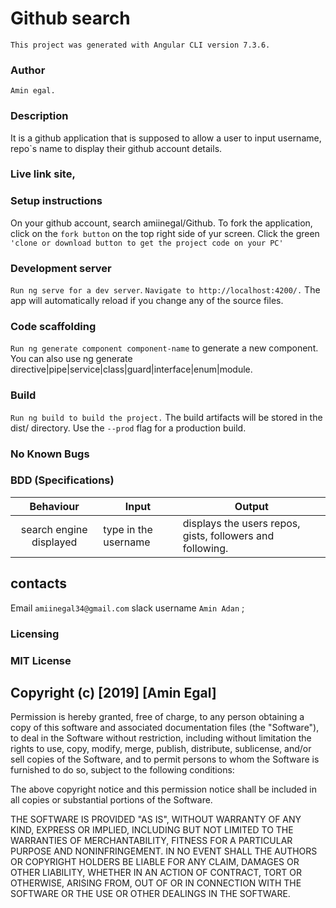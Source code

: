 # Github search
`This project was generated with Angular CLI version 7.3.6.`


### Author
`Amin egal.`

### Description
It is a github application that is supposed to allow a user to input username, repo`s name to display their github account details.

### Live link site,
### Setup instructions
On your github account, search amiinegal/Github.
To fork the application, click on the  `fork button` on the top right side of yur screen.
Click the green `'clone or download button to get the project code on your PC'`
### Development server
`Run ng serve for a dev server`. `Navigate to http://localhost:4200/.` The app will automatically reload if you change any of the source files.

### Code scaffolding
`Run ng generate component component-name` to generate a new component. You can also use ng generate directive|pipe|service|class|guard|interface|enum|module.

### Build
`Run ng build to build the project.` The build artifacts will be stored in the dist/ directory. Use the `--prod` flag for a production build.

### No Known Bugs
### BDD (Specifications)
|  Behaviour | Input  |Output   |
|:-:|---|---|
| search engine displayed  | type in the username  |displays the users repos, gists, followers and following.   |


## contacts
Email `amiinegal34@gmail.com`
slack username `Amin Adan` ;
### Licensing
### MIT License
## Copyright (c) [2019] [Amin Egal]

Permission is hereby granted, free of charge, to any person obtaining a copy of this software and associated documentation files (the "Software"), to deal in the Software without restriction, including without limitation the rights to use, copy, modify, merge, publish, distribute, sublicense, and/or sell copies of the Software, and to permit persons to whom the Software is furnished to do so, subject to the following conditions:

The above copyright notice and this permission notice shall be included in all copies or substantial portions of the Software.

THE SOFTWARE IS PROVIDED "AS IS", WITHOUT WARRANTY OF ANY KIND, EXPRESS OR IMPLIED, INCLUDING BUT NOT LIMITED TO THE WARRANTIES OF MERCHANTABILITY, FITNESS FOR A PARTICULAR PURPOSE AND NONINFRINGEMENT. IN NO EVENT SHALL THE AUTHORS OR COPYRIGHT HOLDERS BE LIABLE FOR ANY CLAIM, DAMAGES OR OTHER LIABILITY, WHETHER IN AN ACTION OF CONTRACT, TORT OR OTHERWISE, ARISING FROM, OUT OF OR IN CONNECTION WITH THE SOFTWARE OR THE USE OR OTHER DEALINGS IN THE SOFTWARE.